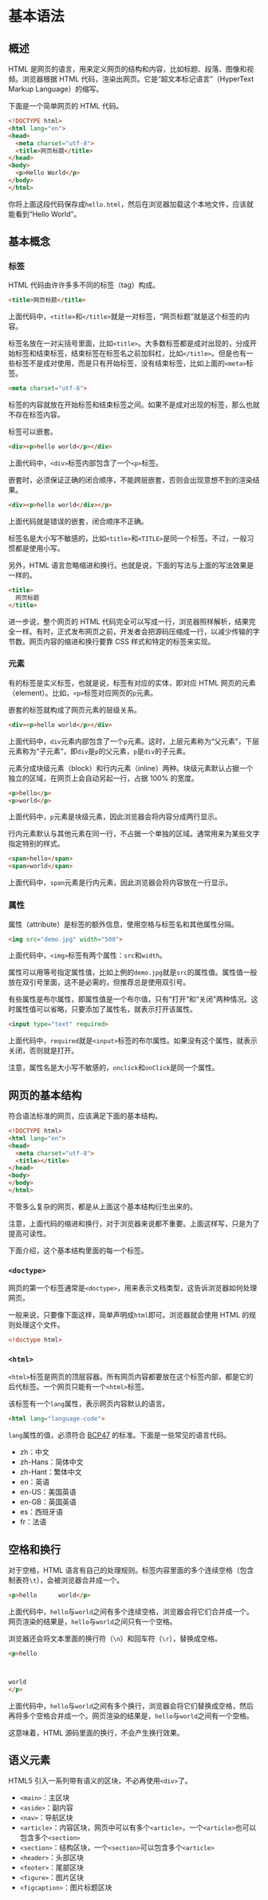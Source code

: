 # 基本语法

## 概述

HTML 是网页的语言，用来定义网页的结构和内容，比如标题、段落、图像和视频。浏览器根据 HTML 代码，渲染出网页。它是“超文本标记语言”（HyperText Markup Language）的缩写。

下面是一个简单网页的 HTML 代码。

```html
<!DOCTYPE html>
<html lang="en">
<head>
  <meta charset="utf-8">
  <title>网页标题</title>
</head>
<body>
  <p>Hello World</p>
</body>
</html>
```

你将上面这段代码保存成`hello.html`，然后在浏览器加载这个本地文件，应该就能看到“Hello World”。

## 基本概念

### 标签

HTML 代码由许许多多不同的标签（tag）构成。

```html
<title>网页标题</title>
```

上面代码中，`<title>`和`</title>`就是一对标签，“网页标题”就是这个标签的内容。

标签名放在一对尖括号里面，比如`<title>`。大多数标签都是成对出现的，分成开始标签和结束标签，结束标签在标签名之前加斜杠，比如`</title>`。但是也有一些标签不是成对使用，而是只有开始标签，没有结束标签，比如上面的`<meta>`标签。

```html
<meta charset="utf-8">
```

标签的内容就放在开始标签和结束标签之间。如果不是成对出现的标签，那么也就不存在标签内容。

标签可以嵌套。

```html
<div><p>hello world</p></div>
```

上面代码中，`<div>`标签内部包含了一个`<p>`标签。

嵌套时，必须保证正确的闭合顺序，不能跨层嵌套，否则会出现意想不到的渲染结果。

```html
<div><p>hello world</div></p>
```

上面代码就是错误的嵌套，闭合顺序不正确。

标签名是大小写不敏感的，比如`<title>`和`<TITLE>`是同一个标签。不过，一般习惯都是使用小写。

另外，HTML 语言忽略缩进和换行。也就是说，下面的写法与上面的写法效果是一样的。

```html
<title>
  网页标题
</title>
```

进一步说，整个网页的 HTML 代码完全可以写成一行，浏览器照样解析，结果完全一样。有时，正式发布网页之前，开发者会把源码压缩成一行，以减少传输的字节数。网页内容的缩进和换行要靠 CSS 样式和特定的标签来实现。

### 元素

有的标签是实义标签，也就是说，标签有对应的实体，即对应 HTML 网页的元素（element）。比如，`<p>`标签对应网页的`p`元素。

嵌套的标签就构成了网页元素的层级关系。

```html
<div><p>hello world</p></div>
```

上面代码中，`div`元素内部包含了一个`p`元素。这时，上层元素称为“父元素”，下层元素称为“子元素”，即`div`是`p`的父元素，`p`是`div`的子元素。

元素分成块级元素（block）和行内元素（inline）两种。块级元素默认占据一个独立的区域，在网页上会自动另起一行，占据 100% 的宽度。

```html
<p>hello</p>
<p>world</p>
```

上面代码中，`p`元素是块级元素，因此浏览器会将内容分成两行显示。

行内元素默认与其他元素在同一行，不占据一个单独的区域。通常用来为某些文字指定特别的样式。

```html
<span>hello</span>
<span>world</span>
```

上面代码中，`span`元素是行内元素，因此浏览器会将内容放在一行显示。

### 属性

属性（attribute）是标签的额外信息，使用空格与标签名和其他属性分隔。

```html
<img src="demo.jpg" width="500">
```

上面代码中，`<img>`标签有两个属性：`src`和`width`。

属性可以用等号指定属性值，比如上例的`demo.jpg`就是`src`的属性值。属性值一般放在双引号里面，这不是必需的，但推荐总是使用双引号。

有些属性是布尔属性，即属性值是一个布尔值，只有“打开”和“关闭”两种情况。这时属性值可以省略，只要添加了属性名，就表示打开该属性。

```html
<input type="text" required>
```

上面代码中，`required`就是`<input>`标签的布尔属性。如果没有这个属性，就表示关闭，否则就是打开。

注意，属性名是大小写不敏感的，`onclick`和`onClick`是同一个属性。

## 网页的基本结构

符合语法标准的网页，应该满足下面的基本结构。

```html
<!DOCTYPE html>
<html lang="en">
<head>
  <meta charset="utf-8">
  <title></title>
</head>
<body>
</body>
</html>
```

不管多么复杂的网页，都是从上面这个基本结构衍生出来的。

注意，上面代码的缩进和换行，对于浏览器来说都不重要。上面这样写，只是为了提高可读性。

下面介绍，这个基本结构里面的每一个标签。

### `<doctype>`

网页的第一个标签通常是`<doctype>`，用来表示文档类型，这告诉浏览器如何处理网页。

一般来说，只要像下面这样，简单声明成`html`即可。浏览器就会使用 HTML 的规则处理这个文件。

```html
<!doctype html>
```

### `<html>`

`<html>`标签是网页的顶层容器。所有网页内容都要放在这个标签内部，都是它的后代标签。一个网页只能有一个`<html>`标签。

该标签有一个`lang`属性，表示网页内容默认的语言。

```html
<html lang="language-code">
```

`lang`属性的值，必须符合 [BCP47](https://www.ietf.org/rfc/bcp/bcp47.txt) 的标准。下面是一些常见的语言代码。

- zh：中文
- zh-Hans：简体中文
- zh-Hant：繁体中文
- en：英语
- en-US：美国英语
- en-GB：英国英语
- es：西班牙语
- fr：法语


## 空格和换行

对于空格，HTML 语言有自己的处理规则。标签内容里面的多个连续空格（包含制表符`\t`），会被浏览器合并成一个。

```html
<p>hello      world</p>
```

上面代码中，`hello`与`world`之间有多个连续空格，浏览器会将它们合并成一个。网页渲染的结果是，`hello`与`world`之间只有一个空格。

浏览器还会将文本里面的换行符（`\n`）和回车符（`\r`），替换成空格。

```html
<p>hello



world
</p>
```

上面代码中，`hello`与`world`之间有多个换行，浏览器会将它们替换成空格，然后再将多个空格合并成一个。网页渲染的结果是，`hello`与`world`之间有一个空格。

这意味着，HTML 源码里面的换行，不会产生换行效果。

## 语义元素

HTML5 引入一系列带有语义的区块，不必再使用`<div>`了。

- `<main>`：主区块
- `<aside>`：副内容
- `<nav>`：导航区块
- `<article>`：内容区块，网页中可以有多个`<article>`，一个`<article>`也可以包含多个`<section>`
- `<section>`：结构区块，一个`<section>`可以包含多个`<article>`
- `<header>`：头部区块
- `<footer>`：尾部区块
- `<figure>`：图片区块
- `<figcaption>`：图片标题区块


